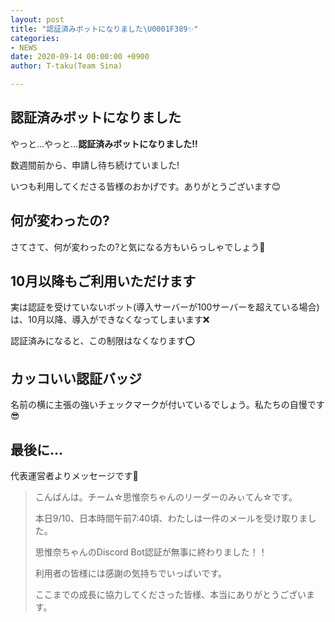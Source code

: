 ```yaml
---
layout: post
title: "認証済みボットになりました\U0001F389✨"
categories:
- NEWS
date: 2020-09-14 00:00:00 +0900
author: T-taku(Team Sina)

---
```

## 認証済みボットになりました

やっと…やっと…**認証済みボットになりました!!**

[](/img/83f2d556-2e45-4d7a-a743-0cb23fdd0737.png)

数週間前から、申請し待ち続けていました!

いつも利用してくださる皆様のおかげです。ありがとうございます😊

## 何が変わったの?

さてさて、何が変わったの?と気になる方もいらっしゃでしょう👀

## 10月以降もご利用いただけます

実は認証を受けていないボット(導入サーバーが100サーバーを超えている場合)は、10月以降、導入ができなくなってしまいます❌

認証済みになると、この制限はなくなります⭕️

## カッコいい認証バッジ

名前の横に主張の強いチェックマークが付いているでしょう。私たちの自慢です😎

## 最後に…

代表運営者よりメッセージです💬

> こんばんは。チーム☆思惟奈ちゃんのリーダーのみぃてん☆です。
>
> 本日9/10、日本時間午前7:40頃、わたしは一件のメールを受け取りました。
>
> 思惟奈ちゃんのDiscord Bot認証が無事に終わりました！！
>
> 利用者の皆様には感謝の気持ちでいっぱいです。
>
> ここまでの成長に協力してくださった皆様、本当にありがとうございます。
